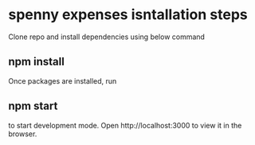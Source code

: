 # spenny expenses isntallation steps

Clone repo and install dependencies using below command

## npm install

Once packages are installed, run

## npm start

to start development mode.
Open http://localhost:3000 to view it in the browser.

